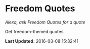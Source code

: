 # Freedom Quotes
*Alexa, ask Freedom Quotes for a quote*

Get freedom-themed quotes

**Last Updated:** 2016-03-08 15:32:41